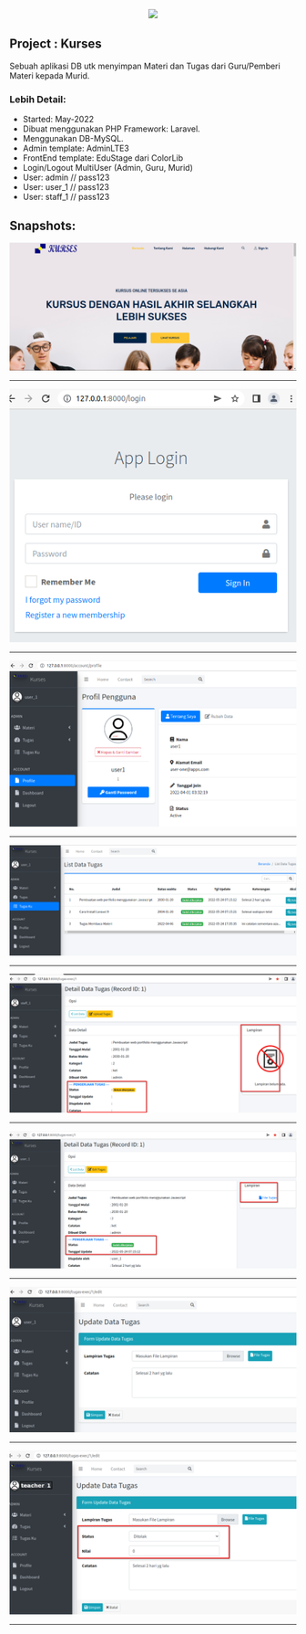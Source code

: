 <p align="center"><a href="https://laravel.com" target="_blank"><img src="https://raw.githubusercontent.com/laravel/art/master/logo-lockup/5%20SVG/2%20CMYK/1%20Full%20Color/laravel-logolockup-cmyk-red.svg" width="400"></a></p>

## Project : Kurses

Sebuah aplikasi DB utk menyimpan Materi dan Tugas dari Guru/Pemberi Materi kepada Murid.
### Lebih Detail:
- Started: May-2022
- Dibuat menggunakan PHP Framework: Laravel.
- Menggunakan DB-MySQL.
- Admin template: AdminLTE3
- FrontEnd template: EduStage dari ColorLib
- Login/Logout MultiUser (Admin, Guru, Murid)
- User: admin // pass123
- User: user_1 // pass123
- User: staff_1 // pass123

## Snapshots:
![Frontpage](public/images/1-frontpage.png)
<hr>

!["Login page"](public/images/2-login.png)
<hr>

![User Profile](public/images/3-profile-login.png)
<hr>

![Murid--List Tugas](public/images/4-list-tugas-murid.png)
<hr>

![Murid--List Tugas 2](public/images/5-detail-tugas-murid-2.png)
<hr>

![Murid--Detail Tugas](public/images/5-detail-tugas-murid.png)
<hr>

![Murid--Update/Kerjain Tugas](public/images/6-update-tugas-murid.png)
<hr>

![Guru--Koreksi Tugas Murid](public/images/7-update-tugas-guru.png)
<hr>
